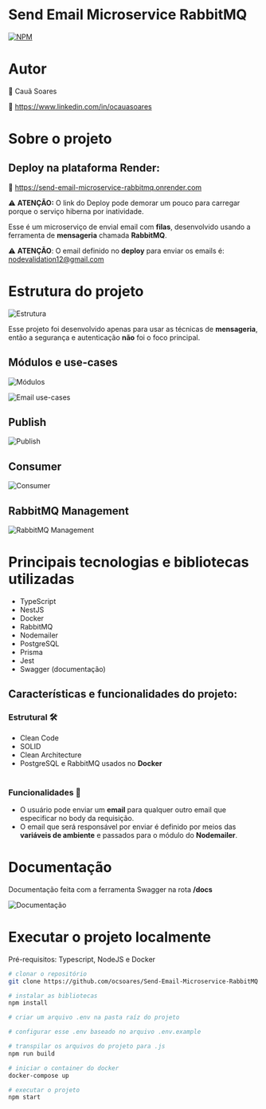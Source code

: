 # **Send Email Microservice RabbitMQ**

[![NPM](https://img.shields.io/npm/l/react)](https://github.com/neliocursos/exemplo-readme/blob/main/LICENSE)

# Autor

👤 Cauã Soares

💼 https://www.linkedin.com/in/ocauasoares

# Sobre o projeto

## Deploy na plataforma Render:

🚀 https://send-email-microservice-rabbitmq.onrender.com <br>

⚠️ **ATENÇÃO:** O link do Deploy pode demorar um pouco para carregar porque o serviço hiberna por inatividade.

Esse é um microserviço de envial email com **filas**, desenvolvido usando a ferramenta de **mensageria** chamada **RabbitMQ**.

⚠️ **ATENÇÃO**: O email definido no **deploy** para enviar os emails é: nodevalidation12@gmail.com

# Estrutura do projeto

![Estrutura](https://raw.githubusercontent.com/ocsoares/images/master/send-email-microservice-rabbitmq/structure.jpg)

Esse projeto foi desenvolvido apenas para usar as técnicas de **mensageria**, então a segurança e autenticação **não** foi o foco principal.

## Módulos e use-cases

![Módulos](https://raw.githubusercontent.com/ocsoares/images/master/send-email-microservice-rabbitmq/modules.jpg)

![Email use-cases](https://raw.githubusercontent.com/ocsoares/images/master/send-email-microservice-rabbitmq/email-use-cases.jpg)

## Publish

![Publish](https://raw.githubusercontent.com/ocsoares/images/master/send-email-microservice-rabbitmq/publish.jpg)

## Consumer

![Consumer](https://raw.githubusercontent.com/ocsoares/images/master/send-email-microservice-rabbitmq/consumer.jpg)

## RabbitMQ Management

![RabbitMQ Management](https://raw.githubusercontent.com/ocsoares/images/master/send-email-microservice-rabbitmq/rabbitmq-management.jpg)

# Principais tecnologias e bibliotecas utilizadas

-   TypeScript
-   NestJS
-   Docker
-   RabbitMQ
-   Nodemailer
-   PostgreSQL
-   Prisma
-   Jest
-   Swagger (documentação)

## Características e funcionalidades do projeto:

### Estrutural 🛠️

-   Clean Code
-   SOLID
-   Clean Architecture
-   PostgreSQL e RabbitMQ usados no **Docker**
    <br>
    <br>

### Funcionalidades 🎯

-   O usuário pode enviar um **email** para qualquer outro email que especificar no body da requisição.
-   O email que será responsável por enviar é definido por meios das **variáveis de ambiente** e passados para o módulo do **Nodemailer**.

# Documentação

Documentação feita com a ferramenta Swagger na rota **/docs**

![Documentação](https://raw.githubusercontent.com/ocsoares/images/master/send-email-microservice-rabbitmq/docs.jpg)

# Executar o projeto localmente

Pré-requisitos: Typescript, NodeJS e Docker

```bash
# clonar o repositório
git clone https://github.com/ocsoares/Send-Email-Microservice-RabbitMQ

# instalar as bibliotecas
npm install

# criar um arquivo .env na pasta raíz do projeto

# configurar esse .env baseado no arquivo .env.example

# transpilar os arquivos do projeto para .js
npm run build

# iniciar o container do docker
docker-compose up

# executar o projeto
npm start
```
